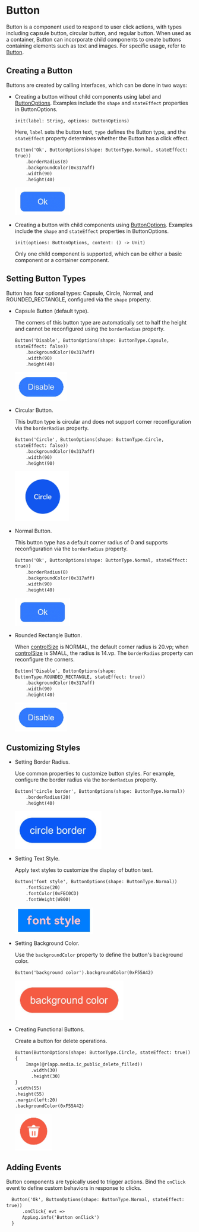 # Button

Button is a component used to respond to user click actions, with types including capsule button, circular button, and regular button. When used as a container, Button can incorporate child components to create buttons containing elements such as text and images. For specific usage, refer to [Button](../../../API_Reference/source_en/arkui-cj/cj-button-picker-button.md).

## Creating a Button

Buttons are created by calling interfaces, which can be done in two ways:

- Creating a button without child components using label and [ButtonOptions](../../../API_Reference/source_en/arkui-cj/cj-button-picker-button.md#class-buttonoptions). Examples include the `shape` and `stateEffect` properties in ButtonOptions.

  ```cangjie
  init(label: String, options: ButtonOptions)
  ```

  Here, `label` sets the button text, `type` defines the Button type, and the `stateEffect` property determines whether the Button has a click effect.

  ```cangjie
  Button('Ok', ButtonOptions(shape: ButtonType.Normal, stateEffect: true))
      .borderRadius(8)
      .backgroundColor(0x317aff)
      .width(90)
      .height(40)
  ```

  ![Button](figures/Button.png)

- Creating a button with child components using [ButtonOptions](../../../API_Reference/source_en/arkui-cj/cj-button-picker-button.md#class-buttonoptions). Examples include the `shape` and `stateEffect` properties in ButtonOptions.

  ```cangjie
  init(options: ButtonOptions, content: () -> Unit)
  ```

  Only one child component is supported, which can be either a basic component or a container component.

## Setting Button Types

Button has four optional types: Capsule, Circle, Normal, and ROUNDED_RECTANGLE, configured via the `shape` property.

- Capsule Button (default type).

  The corners of this button type are automatically set to half the height and cannot be reconfigured using the `borderRadius` property.

  ```cangjie
  Button('Disable', ButtonOptions(shape: ButtonType.Capsule, stateEffect: false))
      .backgroundColor(0x317aff)
      .width(90)
      .height(40)
  ```

  ![Button3](figures/Button3.png)

- Circular Button.

  This button type is circular and does not support corner reconfiguration via the `borderRadius` property.

  ```cangjie
  Button('Circle', ButtonOptions(shape: ButtonType.Circle, stateEffect: false))
      .backgroundColor(0x317aff)
      .width(90)
      .height(90)
  ```

  ![Button4](figures/Button4.png)

- Normal Button.

  This button type has a default corner radius of 0 and supports reconfiguration via the `borderRadius` property.

  ```cangjie
  Button('Ok', ButtonOptions(shape: ButtonType.Normal, stateEffect: true))
      .borderRadius(8)
      .backgroundColor(0x317aff)
      .width(90)
      .height(40)
  ```

  ![Button5](figures/Button5.png)

- Rounded Rectangle Button.

  When [controlSize](../../../API_Reference/source_en/arkui-cj/cj-button-picker-button.md#func-controlsizecontrolsize) is NORMAL, the default corner radius is 20.vp; when [controlSize](../../../API_Reference/source_en/arkui-cj/cj-button-picker-button.md#func-controlsizecontrolsize) is SMALL, the radius is 14.vp. The `borderRadius` property can reconfigure the corners.

  ```cangjie
  Button('Disable', ButtonOptions(shape: ButtonType.ROUNDED_RECTANGLE, stateEffect: true))
      .backgroundColor(0x317aff)
      .width(90)
      .height(40)
  ```

  ![Button11](figures/Button11.png)

## Customizing Styles

- Setting Border Radius.

  Use common properties to customize button styles. For example, configure the border radius via the `borderRadius` property.

  ```cangjie
  Button('circle border', ButtonOptions(shape: ButtonType.Normal))
      .borderRadius(20)
      .height(40)
  ```

  ![Button6](figures/Button6.png)

- Setting Text Style.

  Apply text styles to customize the display of button text.

  ```cangjie
  Button('font style', ButtonOptions(shape: ButtonType.Normal))
      .fontSize(20)
      .fontColor(0xFEC0CD)
      .fontWeight(W800)
  ```

  ![Button7](figures/Button7.png)

- Setting Background Color.

  Use the `backgroundColor` property to define the button's background color.

  ```cangjie
  Button('background color').backgroundColor(0xF55A42)
  ```

  ![Button8](figures/Button8.png)

- Creating Functional Buttons.

  Create a button for delete operations.

  ```cangjie
  Button(ButtonOptions(shape: ButtonType.Circle, stateEffect: true)) {
      Image(@r(app.media.ic_public_delete_filled))
        .width(30)
        .height(30)
  }
  .width(55)
  .height(55)
  .margin(left:20)
  .backgroundColor(0xF55A42)
  ```

  ![Button9](figures/Button9.png)

## Adding Events

Button components are typically used to trigger actions. Bind the `onClick` event to define custom behaviors in response to clicks.

```cangjie
  Button('Ok', ButtonOptions(shape: ButtonType.Normal, stateEffect: true))
      .onClick{ evt =>
      AppLog.info('Button onClick')
  }
```